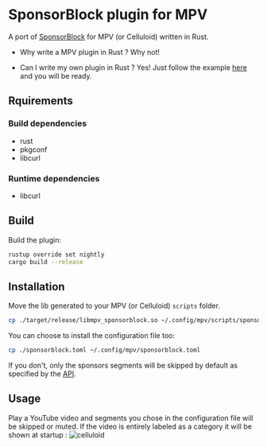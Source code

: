 # SponsorBlock plugin for MPV
A port of [SponsorBlock](https://github.com/ajayyy/SponsorBlock) for MPV (or Celluloid) written in Rust.

- Why write a MPV plugin in Rust ?
Why not!

- Can I write my own plugin in Rust ?
Yes! Just follow the example [here](https://crates.io/crates/mpv-client) and you will be ready.

## Rquirements
### Build dependencies
- rust
- pkgconf
- libcurl
### Runtime dependencies
- libcurl

## Build
Build the plugin:
```bash
rustup override set nightly
cargo build --release
```

## Installation
Move the lib generated to your MPV (or Celluloid) `scripts` folder.
```bash
cp ./target/release/libmpv_sponsorblock.so ~/.config/mpv/scripts/sponsorblock.so
```

You can choose to install the configuration file too:
```bash
cp ./sponsorblock.toml ~/.config/mpv/sponsorblock.toml
```
If you don't, only the sponsors segments will be skipped by default as specified by the [API](https://wiki.sponsor.ajay.app/w/API_Docs).

## Usage
Play a YouTube video and segments you chose in the configuration file will be skipped or muted. If the video is entirely labeled as a category it will be shown at startup :
![celluloid](https://gavrois.fr/mpv-sponsorblock/celluloid.png)
